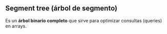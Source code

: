 ## Segment tree (árbol de segmento)

Es un **árbol binario completo** que sirve para optimizar consultas (queries) en arrays.

